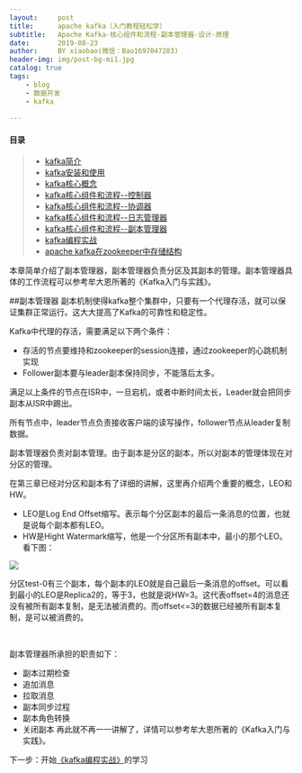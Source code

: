 ```yaml
---
layout:     post
title:      apache kafka（入门教程轻松学）
subtitle:   Apache Kafka-核心组件和流程-副本管理器-设计-原理
date:       2019-08-23
author:     BY xiaobao(微信：Bao1697047283)
header-img: img/post-bg-mi1.jpg
catalog: true
tags:
    - blog
    - 数据开发
    - kafka
    
---
```




#### 目录
>* [kafka简介](https://lianxiaobao.github.io/2019/08/23/Apache-kafka%E7%AE%80%E4%BB%8B/)
>* [kafka安装和使用](https://lianxiaobao.github.io/2019/08/23/Apache-Kafka%E5%AE%89%E8%A3%85%E5%92%8C%E4%BD%BF%E7%94%A8/)
>* [kafka核心概念](https://lianxiaobao.github.io/2019/08/23/Apache-kafka%E6%A0%B8%E5%BF%83%E6%A6%82%E5%BF%B5/)
>* [kafka核心组件和流程--控制器](https://lianxiaobao.github.io/2019/08/23/Apache-kafka%E6%A0%B8%E5%BF%83%E6%A6%82%E5%BF%B5%E7%BB%84%E5%BB%BA%E5%92%8C%E6%B5%81%E7%A8%8B-%E6%8E%A7%E5%88%B6%E5%99%A8-%E8%AE%BE%E8%AE%A1-%E5%8E%9F%E7%90%86/)
>* [kafka核心组件和流程--协调器](https://lianxiaobao.github.io/2019/08/23/Apache-Kafka%E6%A0%B8%E5%BF%83%E7%BB%84%E4%BB%B6%E5%92%8C%E6%B5%81%E7%A8%8B-%E5%8D%8F%E8%B0%83%E5%99%A8(%E6%B6%88%E8%B4%B9%E8%80%85%E5%92%8C%E7%BB%84%E5%8D%8F%E8%B0%83%E5%99%A8)-%E8%AE%BE%E8%AE%A1-%E5%8E%9F%E7%90%86/)
>* [kafka核心组件和流程--日志管理器](https://lianxiaobao.github.io/2019/08/23/Apache-Kafka-%E6%A0%B8%E5%BF%83%E7%BB%84%E4%BB%B6%E5%92%8C%E6%B5%81%E7%A8%8B-%E6%97%A5%E5%BF%97%E7%AE%A1%E7%90%86%E5%99%A8-%E8%AE%BE%E8%AE%A1-%E5%8E%9F%E7%90%86/)
>* [kafka核心组件和流程--副本管理器](https://lianxiaobao.github.io/2019/08/23/Apache-Kafka-%E6%A0%B8%E5%BF%83%E7%BB%84%E4%BB%B6%E5%92%8C%E6%B5%81%E7%A8%8B-%E5%89%AF%E6%9C%AC%E7%AE%A1%E7%90%86%E5%99%A8-%E8%AE%BE%E8%AE%A1-%E5%8E%9F%E7%90%86/)
>* [kafka编程实战](https://lianxiaobao.github.io/2019/08/23/Apache-Kafka-%E7%BC%96%E7%A8%8B%E5%AE%9E%E6%88%98-java%E5%AE%A2%E6%88%B7%E7%AB%AF%E5%BC%80%E5%8F%91%E4%BE%8B%E5%AD%90/)
>* [apache kafka在zookeeper中存储结构](https://lianxiaobao.github.io/2019/08/19/kafka%E5%9C%A8zookeeper%E4%B8%AD%E7%9A%84%E5%AD%98%E5%82%A8%E7%BB%93%E6%9E%84/)




本章简单介绍了副本管理器，副本管理器负责分区及其副本的管理。副本管理器具体的工作流程可以参考牟大恩所著的《Kafka入门与实践》。

##副本管理器
副本机制使得kafka整个集群中，只要有一个代理存活，就可以保证集群正常运行。这大大提高了Kafka的可靠性和稳定性。

Kafka中代理的存活，需要满足以下两个条件：

* 存活的节点要维持和zookeeper的session连接，通过zookeeper的心跳机制实现
* Follower副本要与leader副本保持同步，不能落后太多。


满足以上条件的节点在ISR中，一旦宕机，或者中断时间太长，Leader就会把同步副本从ISR中踢出。

所有节点中，leader节点负责接收客户端的读写操作，follower节点从leader复制数据。

副本管理器负责对副本管理。由于副本是分区的副本，所以对副本的管理体现在对分区的管理。

在第三章已经对分区和副本有了详细的讲解，这里再介绍两个重要的概念，LEO和HW。

* LEO是Log End Offset缩写。表示每个分区副本的最后一条消息的位置，也就是说每个副本都有LEO。
* HW是Hight Watermark缩写，他是一个分区所有副本中，最小的那个LEO。
看下图：

![](http://ww2.sinaimg.cn/large/006y8mN6ly1g692b7eto2j31bu0g0taa.jpg)

分区test-0有三个副本，每个副本的LEO就是自己最后一条消息的offset。可以看到最小的LEO是Replica2的，等于3，也就是说HW=3。这代表offset=4的消息还没有被所有副本复制，是无法被消费的。而offset<=3的数据已经被所有副本复制，是可以被消费的。

 

副本管理器所承担的职责如下：

* 副本过期检查
* 追加消息
* 拉取消息
* 副本同步过程
* 副本角色转换
* 关闭副本
再此就不再一一讲解了，详情可以参考牟大恩所著的《Kafka入门与实践》。

下一步：开始[《kafka编程实战》](https://lianxiaobao.github.io/2019/08/23/Apache-Kafka-%E7%BC%96%E7%A8%8B%E5%AE%9E%E6%88%98-java%E5%AE%A2%E6%88%B7%E7%AB%AF%E5%BC%80%E5%8F%91%E4%BE%8B%E5%AD%90/)的学习
